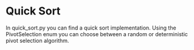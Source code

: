 # Quick Sort

In quick_sort.py you can find a quick sort implementation. Using the PivotSelection enum you can choose between a random or deterministic pivot selection algorithm.
